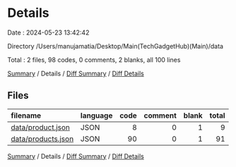 # Details

Date : 2024-05-23 13:42:42

Directory /Users/manujamatia/Desktop/Main(TechGadgetHub)(Main)/data

Total : 2 files,  98 codes, 0 comments, 2 blanks, all 100 lines

[Summary](results.md) / Details / [Diff Summary](diff.md) / [Diff Details](diff-details.md)

## Files
| filename | language | code | comment | blank | total |
| :--- | :--- | ---: | ---: | ---: | ---: |
| [data/product.json](/data/product.json) | JSON | 8 | 0 | 1 | 9 |
| [data/products.json](/data/products.json) | JSON | 90 | 0 | 1 | 91 |

[Summary](results.md) / Details / [Diff Summary](diff.md) / [Diff Details](diff-details.md)